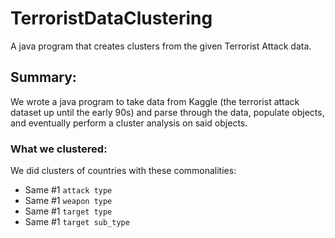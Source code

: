 # TerroristDataClustering
A java program that creates clusters from the given Terrorist Attack data.

## Summary:
We wrote a java program to take data from Kaggle (the terrorist attack dataset up until the early 90s) and parse through the data,
populate objects, and eventually perform a cluster analysis on said objects.

### What we clustered:
We did clusters of countries with these commonalities:
* Same #1 `attack type`
* Same #1 `weapon type`
* Same #1 `target type`
* Same #1 `target sub_type`
